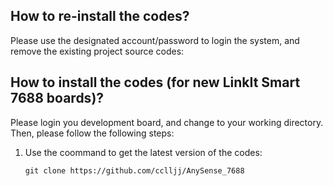 ## How to re-install the codes?

Please use the designated account/password to login the system, and remove the existing project source codes:



## How to install the codes (for new LinkIt Smart 7688 boards)?

Please login you development board, and change to your working directory. Then, please follow the following steps:

1. Use the coommand to get the latest version of the codes: 
   ```
   git clone https://github.com/cclljj/AnySense_7688
   ```
